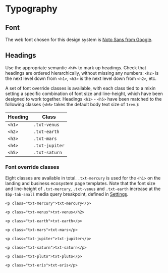 # Typography

## Font

The web font chosen for this design system is [Noto Sans from Google](https://www.google.com/get/noto/).

## Headings

Use the appropriate semantic `<h#>` to mark up headings. Check that headings are ordered hierarchically, without missing any numbers: `<h2>` is the next level down from `<h1>`, `<h3>` is the next level down from `<h2>`, etc.

A set of font override classes is available, with each class tied to a mixin setting a specific combination of font size and line-height, which have been designed to work together. Headings `<h1>` - `<h5>` have been matched to the following classes (`<h6>` takes the default body text size of `1rem`.):

Heading | Class
------- | -----
`<h1>`  | `.txt-venus`
`<h2>`  | `.txt-earth`
`<h3>`  | `.txt-mars`
`<h4>`  | `.txt-jupiter`
`<h5>`  | `.txt-saturn`

### Font override classes

Eight classes are available in total. `.txt-mercury` is used for the `<h1>` on the landing and business ecosystem page templates. Note that the font size and line-height of `.txt-mercury`, `.txt-venus` and `.txt-earth` increase at the `$bp-tab-small` media query breakpoint, defined in [Settings](../settings/README.md).

```
<p class="txt-mercury">txt-mercury</p>

<p class="txt-venus">txt-venus</h2>

<p class="txt-earth">txt-earth</p>

<p class="txt-mars">txt-mars</p>

<p class="txt-jupiter">txt-jupiter</p>

<p class="txt-saturn">txt-saturn</p>

<p class="txt-pluto">txt-pluto</p>

<p class="txt-eris">txt-eris</p>
```